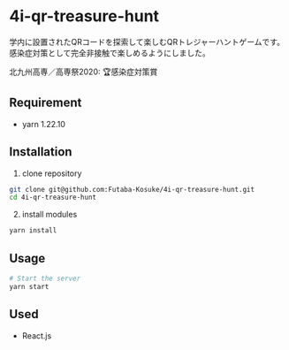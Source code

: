 # 4i-qr-treasure-hunt

学内に設置されたQRコードを探索して楽しむQRトレジャーハントゲームです。  
感染症対策として完全非接触で楽しめるようにしました。  

北九州高専／高専祭2020: 🏆感染症対策賞

## Requirement

- yarn 1.22.10

## Installation

1. clone repository
```sh
git clone git@github.com:Futaba-Kosuke/4i-qr-treasure-hunt.git
cd 4i-qr-treasure-hunt
```

2. install modules
```sh
yarn install
```

## Usage

```bash
# Start the server
yarn start
```

## Used
- React.js